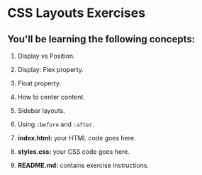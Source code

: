 <!-- hide -->
# CSS Layouts Exercises


## You'll be learning the following concepts:

1. Display vs Position.

2. Display: Flex property.

3. Float property.

4. How to center content.

5. Sidebar layouts.

6. Using `:before` and `:after`.



1. **index.html:** your HTML code goes here.
2. **styles.css:** your CSS code goes here.
3. **README.md:** contains exercise instructions.

